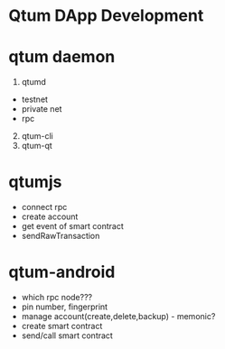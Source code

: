 # Qtum DApp Development

qtum daemon
===========

1. qtumd
- testnet
- private net
- rpc

2. qtum-cli
3. qtum-qt


qtumjs
======
- connect rpc
- create account
- get event of smart contract
- sendRawTransaction




qtum-android
============
- which rpc node???
- pin number, fingerprint
- manage account(create,delete,backup) - memonic?
- create smart contract
- send/call smart contract

